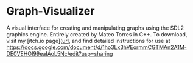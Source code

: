 # Graph-Visualizer
A visual interface for creating and manipulating graphs using the SDL2 graphics engine. Entirely created by Mateo Torres in C++. To download, visit my [itch.io page]([url](https://matoe.itch.io/graphs), and find detailed instructions for use at https://docs.google.com/document/d/1ho3Lx3hVEormmCGTMAn2A1M-DE0VEHOI99eaIAoL5Nc/edit?usp=sharing
